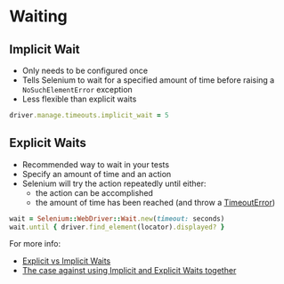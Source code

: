 # Waiting

## Implicit Wait

+ Only needs to be configured once
+ Tells Selenium to wait for a specified amount of time before raising a `NoSuchElementError` exception
+ Less flexible than explicit waits

```ruby
driver.manage.timeouts.implicit_wait = 5
```

## Explicit Waits

+ Recommended way to wait in your tests
+ Specify an amount of time and an action
+ Selenium will try the action repeatedly until either:
  + the action can be accomplished
  + the amount of time has been reached (and throw a [TimeoutError](https://seleniumhq.github.io/selenium/docs/api/rb/Selenium/WebDriver/Error/TimeOutError.html))

```ruby
wait = Selenium::WebDriver::Wait.new(timeout: seconds)
wait.until { driver.find_element(locator).displayed? }
```

For more info:

+ [Explicit vs Implicit Waits](http://elementalselenium.com/tips/47-waiting)
+ [The case against using Implicit and Explicit Waits together](http://stackoverflow.com/questions/15164742/combining-implicit-wait-and-explicit-wait-together-results-in-unexpected-wait-ti#answer-15174978)
